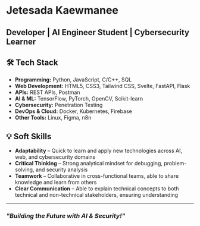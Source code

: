 # Jetesada Kaewmanee
## Developer | AI Engineer Student | Cybersecurity Learner  

## 🛠 Tech Stack  
- **Programming:** Python, JavaScript, C/C++, SQL  
- **Web Development:** HTML5, CSS3, Tailwind CSS, Svelte, FastAPI, Flask  
- **APIs:** REST APIs, Postman  
- **AI & ML:** TensorFlow, PyTorch, OpenCV, Scikit-learn  
- **Cybersecurity:** Penetration Testing  
- **DevOps & Cloud:** Docker, Kubernetes, Firebase  
- **Other Tools:** Linux, Figma, n8n

## 💡 Soft Skills  
- **Adaptability** – Quick to learn and apply new technologies across AI, web, and cybersecurity domains  
- **Critical Thinking** – Strong analytical mindset for debugging, problem-solving, and security analysis  
- **Teamwork** – Collaborative in cross-functional teams, able to share knowledge and learn from others  
- **Clear Communication** – Able to explain technical concepts to both technical and non-technical stakeholders, ensuring understanding  

---
### *"Building the Future with AI & Security!"*
